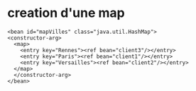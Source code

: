# creation d'une map
    
    
    <bean id="mapVilles" class="java.util.HashMap">
    <constructor-arg>
      <map>
        <entry key="Rennes"><ref bean="client3"/></entry>
        <entry key="Paris"><ref bean="client1"/></entry>
        <entry key="Versailles"><ref bean="client2"/></entry>
      </map>	
      </constructor-arg>
    </bean>
